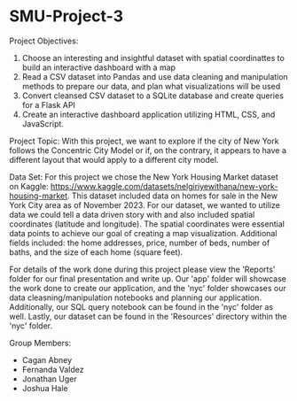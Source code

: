 # SMU-Project-3

Project Objectives:
1. Choose an interesting and insightful dataset with spatial coordinattes to build an interactive dashboard with a map
2. Read a CSV dataset into Pandas and use data cleaning and manipulation methods to prepare our data, and plan what visualizations will be used
3. Convert cleansed CSV dataset to a SQLite database and create queries for a Flask API
4. Create an interactive dashboard application utilizing HTML, CSS, and JavaScript.

Project Topic: With this project, we want to explore if the city of New York follows the Concentric City Model or if, on the contrary, it appears to have a different layout that would apply to a different city model.

Data Set:
For this project we chose the New York Housing Market dataset on Kaggle: https://www.kaggle.com/datasets/nelgiriyewithana/new-york-housing-market. This dataset included data on homes for sale in the New York City area as of November 2023. For our dataset, we wanted to utilize data we could tell a data driven story with and also included spatial coordinates (latitude and longitude). The spatial coordinates were essential data points to achieve our goal of creating a map visualization. Additional fields included: the home addresses, price, number of beds, number of baths, and the size of each home (square feet).


For details of the work done during this project please view the 'Reports' folder for our final presentation and write up. Our 'app' folder will showcase the work done to create our application, and the 'nyc' folder showcases our data cleasning/manipulation notebooks and planning our application. Additionally, our SQL query notebook can be found in the 'nyc' folder as well. Lastly, our dataset can be found in the 'Resources' directory within the 'nyc' folder.

Group Members:
- Cagan Abney
- Fernanda Valdez
- Jonathan Uger
- Joshua Hale
